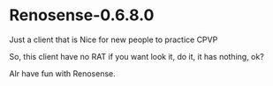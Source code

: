# Renosense-0.6.8.0
Just a client that is Nice for new people to practice CPVP

So, this client have no RAT if you want look it, do it, it has nothing, ok?

Alr have fun with Renosense.
